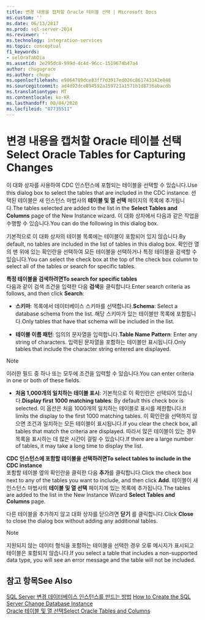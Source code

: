 ```yaml
---
title: 변경 내용을 캡처할 Oracle 테이블 선택 | Microsoft Docs
ms.custom: ''
ms.date: 06/13/2017
ms.prod: sql-server-2014
ms.reviewer: ''
ms.technology: integration-services
ms.topic: conceptual
f1_keywords:
- selOraTabDia
ms.assetid: 2e295dc8-999d-4c4d-96cc-1519674b47a4
author: chugugrace
ms.author: chugu
ms.openlocfilehash: e9064789dce83ff7d3917ed026c861743142e048
ms.sourcegitcommit: ad4d92dce894592a259721a1571b1d8736abacdb
ms.translationtype: MT
ms.contentlocale: ko-KR
ms.lasthandoff: 08/04/2020
ms.locfileid: "87735511"
---
```

# <a name="select-oracle-tables-for-capturing-changes"></a><span data-ttu-id="97953-102">변경 내용을 캡처할 Oracle 테이블 선택</span><span class="sxs-lookup"><span data-stu-id="97953-102">Select Oracle Tables for Capturing Changes</span></span>
  <span data-ttu-id="97953-103">이 대화 상자를 사용하여 CDC 인스턴스에 포함되는 테이블을 선택할 수 있습니다.</span><span class="sxs-lookup"><span data-stu-id="97953-103">Use this dialog box to select the tables that are included in the CDC instance.</span></span> <span data-ttu-id="97953-104">선택된 테이블은 새 인스턴스 마법사의 **테이블 및 열 선택** 페이지의 목록에 추가됩니다.</span><span class="sxs-lookup"><span data-stu-id="97953-104">The tables selected are added to the list in the **Select Tables and Columns** page of the New Instance wizard.</span></span> <span data-ttu-id="97953-105">이 대화 상자에서 다음과 같은 작업을 수행할 수 있습니다.</span><span class="sxs-lookup"><span data-stu-id="97953-105">You can do the following in this dialog box.</span></span>  
  
 <span data-ttu-id="97953-106">기본적으로 이 대화 상자의 테이블 목록에는 테이블이 포함되어 있지 않습니다.</span><span class="sxs-lookup"><span data-stu-id="97953-106">By default, no tables are included in the list of tables in this dialog box.</span></span> <span data-ttu-id="97953-107">확인란 열의 맨 위에 있는 확인란을 선택하여 모든 테이블을 선택하거나 특정 테이블을 검색할 수 있습니다.</span><span class="sxs-lookup"><span data-stu-id="97953-107">You can select the check box at the top of the check box column to select all of the tables or search for specific tables.</span></span>  
  
 <span data-ttu-id="97953-108">**특정 테이블을 검색하려면**</span><span class="sxs-lookup"><span data-stu-id="97953-108">**To search for specific tables**</span></span>  
 <span data-ttu-id="97953-109">다음과 같이 검색 조건을 입력한 다음 **검색**을 클릭합니다.</span><span class="sxs-lookup"><span data-stu-id="97953-109">Enter search criteria as follows, and then click **Search**:</span></span>  
  
-   <span data-ttu-id="97953-110">**스키마**: 목록에서 데이터베이스 스키마를 선택합니다.</span><span class="sxs-lookup"><span data-stu-id="97953-110">**Schema**: Select a database schema from the list.</span></span> <span data-ttu-id="97953-111">해당 스키마가 있는 테이블만 목록에 포함됩니다.</span><span class="sxs-lookup"><span data-stu-id="97953-111">Only tables that have that schema will be included in the list.</span></span>  
  
-   <span data-ttu-id="97953-112">**테이블 이름 패턴**: 임의의 문자열을 입력합니다.</span><span class="sxs-lookup"><span data-stu-id="97953-112">**Table Name Pattern**: Enter any string of characters.</span></span> <span data-ttu-id="97953-113">입력된 문자열을 포함하는 테이블만 표시됩니다.</span><span class="sxs-lookup"><span data-stu-id="97953-113">Only tables that include the character string entered are displayed.</span></span>  
  
> [!NOTE]  
>  <span data-ttu-id="97953-114">이러한 필드 중 하나 또는 모두에 조건을 입력할 수 있습니다.</span><span class="sxs-lookup"><span data-stu-id="97953-114">You can enter criteria in one or both of these fields.</span></span>  
  
-   <span data-ttu-id="97953-115">**처음 1,000개의 일치하는 테이블 표시**: 기본적으로 이 확인란은 선택되어 있습니다.</span><span class="sxs-lookup"><span data-stu-id="97953-115">**Display first 1000 matching tables**: By default this check box is selected.</span></span> <span data-ttu-id="97953-116">이 옵션은 처음 1000개의 일치하는 테이블로 표시를 제한합니다.</span><span class="sxs-lookup"><span data-stu-id="97953-116">It limits the display to the first 1000 matching tables.</span></span> <span data-ttu-id="97953-117">이 확인란을 선택하지 않으면 조건과 일치하는 모든 테이블이 표시됩니다.</span><span class="sxs-lookup"><span data-stu-id="97953-117">If you clear the check box, all tables that match the criteria are displayed.</span></span> <span data-ttu-id="97953-118">따라서 많은 테이블이 있는 경우 목록을 표시하는 데 많은 시간이 걸릴 수 있습니다.</span><span class="sxs-lookup"><span data-stu-id="97953-118">If there are a large number of tables, it may take a long time to display the list.</span></span>  
  
 <span data-ttu-id="97953-119">**CDC 인스턴스에 포함할 테이블을 선택하려면**</span><span class="sxs-lookup"><span data-stu-id="97953-119">**To select tables to include in the CDC instance**</span></span>  
 <span data-ttu-id="97953-120">포함할 테이블 옆의 확인란을 클릭한 다음 **추가**를 클릭합니다.</span><span class="sxs-lookup"><span data-stu-id="97953-120">Click the check box next to any of the tables you want to include, and then click **Add**.</span></span> <span data-ttu-id="97953-121">테이블이 새 인스턴스 마법사의 **테이블 및 열 선택** 페이지에 있는 목록에 추가됩니다.</span><span class="sxs-lookup"><span data-stu-id="97953-121">The tables are added to the list in the New Instance Wizard **Select Tables and Columns** page.</span></span>  
  
 <span data-ttu-id="97953-122">다른 테이블을 추가하지 않고 대화 상자를 닫으려면 **닫기** 를 클릭합니다.</span><span class="sxs-lookup"><span data-stu-id="97953-122">Click **Close** to close the dialog box without adding any additional tables.</span></span>  
  
> [!NOTE]  
>  <span data-ttu-id="97953-123">지원되지 않는 데이터 형식을 포함하는 테이블을 선택한 경우 오류 메시지가 표시되고 테이블은 포함되지 않습니다.</span><span class="sxs-lookup"><span data-stu-id="97953-123">If you select a table that includes a non-supported data type, you will see an error message and the table will not be included.</span></span>  
  
## <a name="see-also"></a><span data-ttu-id="97953-124">참고 항목</span><span class="sxs-lookup"><span data-stu-id="97953-124">See Also</span></span>  
 <span data-ttu-id="97953-125">[SQL Server 변경 데이터베이스 인스턴스를 만드는 방법](how-to-create-the-sql-server-change-database-instance.md) </span><span class="sxs-lookup"><span data-stu-id="97953-125">[How to Create the SQL Server Change Database Instance](how-to-create-the-sql-server-change-database-instance.md) </span></span>  
 [<span data-ttu-id="97953-126">Oracle 테이블 및 열 선택</span><span class="sxs-lookup"><span data-stu-id="97953-126">Select Oracle Tables and Columns</span></span>](select-oracle-tables-and-columns.md)  
  
  
